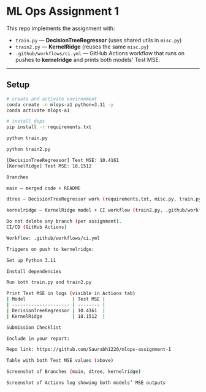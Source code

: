# ML Ops Assignment 1

This repo implements the assignment with:
- `train.py` — **DecisionTreeRegressor** (uses shared utils in `misc.py`)
- `train2.py` — **KernelRidge** (reuses the same `misc.py`)
- `.github/workflows/ci.yml` — GitHub Actions workflow that runs on pushes to **kernelridge** and prints both models' Test MSE.

---

## Setup

```bash
# create and activate environment
conda create -n mlops-a1 python=3.11 -y
conda activate mlops-a1

# install deps
pip install -r requirements.txt

python train.py

python train2.py

[DecisionTreeRegressor] Test MSE: 10.4161
[KernelRidge] Test MSE: 18.1512

Branches

main — merged code + README

dtree — DecisionTreeRegressor work (requirements.txt, misc.py, train.py)

kernelridge — KernelRidge model + CI workflow (train2.py, .github/workflows/ci.yml)

Do not delete any branch (per assignment).
CI/CD (GitHub Actions)

Workflow: .github/workflows/ci.yml

Triggers on push to kernelridge:

Set up Python 3.11

Install dependencies

Run both train.py and train2.py

Print Test MSE in logs (visible in Actions tab)
| Model                 | Test MSE |
| --------------------- | -------- |
| DecisionTreeRegressor | 10.4161  |
| KernelRidge           | 18.1512  |

Submission Checklist

Include in your report:

Repo link: https://github.com/Saurabh1220/mlops-assignment-1

Table with both Test MSE values (above)

Screenshot of Branches (main, dtree, kernelridge)

Screenshot of Actions log showing both models’ MSE outputs
